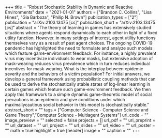 +++
title = "Robust Stochastic Stability in Dynamic and Reactive Environments"
date = "2021-01-01"
authors = ["Brandon C. Collins", "Lisa Hines", "Gia Barboza", "Philip N. Brown"]
publication_types = ["2"]
publication = "arXiv:2103.13475 [cs]"
publication_short = "arXiv:2103.13475 [cs]"
abstract = "The theory of learning in games has extensively studied situations where agents respond dynamically to each other in light of a fixed utility function. However, in many settings of interest, agent utility functions themselves vary as a result of past agent choices. The ongoing COVID-19 pandemic has highlighted the need to formulate and analyze such models which feature game-environment feedback. For instance, a highly prevalent virus may incentivize individuals to wear masks, but extensive adoption of mask-wearing reduces virus prevalence which in turn reduces individual incentives for mask-wearing. What is the interplay between epidemic severity and the behaviors of a victim population? For initial answers, we develop a general framework using probabilistic coupling methods that can be used to derive the stochastically stable states of log-linear learning in certain games which feature such game-environment feedback. We then apply this framework to a simple dynamic game-theoretic model of social precautions in an epidemic and give conditions under which maximallycautious social behavior in this model is stochastically stable."
abstract_short = ""
tags = ["Computer Science - Computer Science and Game Theory","Computer Science - Multiagent Systems"]
url_code = ""
image_preview = ""
selected = false
projects = []
url_pdf = ""
url_preprint = ""
url_dataset = ""
url_project = ""
url_slides = ""
url_video = ""
url_poster = ""
math = true
highlight = true
[header]
image = ""
caption = ""
+++
